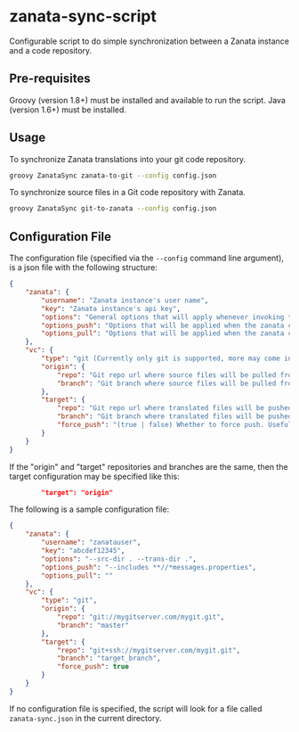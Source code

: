 zanata-sync-script
==================

Configurable script to do simple synchronization between a Zanata instance and a code repository.

Pre-requisites
--------------

Groovy (version 1.8+) must be installed and available to run the script.
Java (version 1.6+) must be installed.

Usage
-----

To synchronize Zanata translations into your git code repository.

```sh
groovy ZanataSync zanata-to-git --config config.json
```

To synchronize source files in a Git code repository with Zanata.

```sh
groovy ZanataSync git-to-zanata --config config.json
```

Configuration File
------------------

The configuration file (specified via the `--config` command line argument), is a json file with the following structure:

```json
{
    "zanata": {
        "username": "Zanata instance's user name",
        "key": "Zanata instance's api key",
        "options": "General options that will apply whenever invoking the zanata client (any command)",
        "options_push": "Options that will be applied when the zanata client's push command is invoked",
        "options_pull": "Options that will be applied when the zanata client's pull command is invoked"
    },
    "vc": {
        "type": "git (Currently only git is supported, more may come in the future)",
        "origin": {
            "repo": "Git repo url where source files will be pulled from",
            "branch": "Git branch where source files will be pulled from"
        },
        "target": {
            "repo": "Git repo url where translated files will be pushed",
            "branch": "Git branch where translated files will be pushed",
            "force_push": "(true | false) Whether to force push. Useful when you always want the latest translations pushed."
        }
    }
}
```

If the "origin" and "target" repositories and branches are the same, then the target configuration may be specified like this:

```json
        "target": "origin"
```

The following is a sample configuration file:

```json
{
    "zanata": {
        "username": "zanatauser",
        "key": "abcdef12345",
        "options": "--src-dir . --trans-dir .",
        "options_push": "--includes **//*messages.properties",
        "options_pull": ""
    },
    "vc": {
        "type": "git",
        "origin": {
            "repo": "git://mygitserver.com/mygit.git",
            "branch": "master"
        },
        "target": {
            "repo": "git+ssh://mygitserver.com/mygit.git",
            "branch": "target_branch",
            "force_push": true
        }
    }
}
```

   
If no configuration file is specified, the script will look for a file called `zanata-sync.json` in the current directory.

